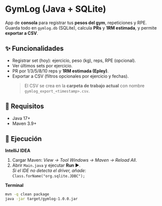 # GymLog (Java + SQLite)

App de **consola** para registrar tus **pesos del gym**, repeticiones y RPE. Guarda todo en `gymlog.db` (SQLite), calcula **PRs** y **1RM estimada**, y permite **exportar a CSV**.

## ✨ Funcionalidades
- Registrar set (hoy): ejercicio, peso (kg), reps, RPE (opcional).
- Ver últimos sets por ejercicio.
- PR por 1/3/5/8/10 reps y **1RM estimada (Epley)**.
- Exportar a CSV (filtros opcionales por ejercicio y fechas).  
  > El CSV se crea en la **carpeta de trabajo actual** con nombre `gymlog_export_<timestamp>.csv`.

## 🧰 Requisitos
- Java 17+
- Maven 3.9+

## 🚀 Ejecución

**IntelliJ IDEA**
1. Cargar Maven: *View → Tool Windows → Maven → Reload All*.
2. Abrir `Main.java` y ejecutar **Run ▶️**.  
   _Si el IDE no detecta el driver, añade_:  
   `Class.forName("org.sqlite.JDBC");`

**Terminal**
```bash
mvn -q clean package
java -jar target/gymlog-1.0.0.jar
